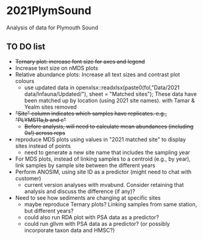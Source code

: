 # 2021PlymSound
Analysis of data for Plymouth Sound

## TO DO list ##
* ~~Ternary plot: increase font size for axes and legend~~
* Increase text size on nMDS plots
* Relative abundance plots: Increase all text sizes and contrast plot colours
  * use updated data in openxlsx::readxlsx(paste0(fol,"Data/2021 data/Infauna/Updated/"),
sheet = "Matched sites"); These data have been matched up by location (using 2021 site names). with Tamar & Yealm sites removed
* ~~"Site" column indicates which samples have replicates. e.g., "PLYMS11a,b and c"~~
  * ~~Before analysis, will need to calculate mean abundances (including 0s!) across reps~~
* reproduce MDS plots using values in "2021 matched site" to display sites instead of points
  * need to generate a new site name that includes the sampling year
* For MDS plots, instead of linking samples to a centroid (e.g., by year), link samples by sample site between the different years
* Perform ANOSIM, using site ID as a predictor (might need to chat with customer)
  * current version analyses with mvabund.  Consider retaining that analysis and discuss the difference (if any)?
* Need to see how sediments are changing at specific sites
  * maybe reproduce Ternary plots? Linking samples from same station, but different years?
  * could also run RDA plot with PSA data as a predictor?
  * could run gllvm with PSA data as a predictor? (or possibly incorporate taxon data and HMSC?)
